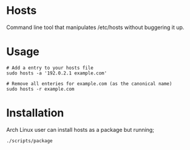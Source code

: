 # Hosts

Command line tool that manipulates /etc/hosts without buggering it up.


# Usage

    # Add a entry to your hosts file
    sudo hosts -a '192.0.2.1 example.com'

    # Remove all enteries for example.com (as the canonical name)
    sudo hosts -r example.com


# Installation

Arch Linux user can install hosts as a package but running;

    ./scripts/package

